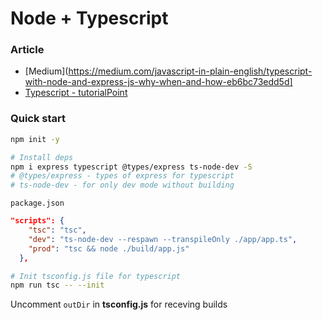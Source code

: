# Node + Typescript 

### Article
* [Medium](https://medium.com/javascript-in-plain-english/typescript-with-node-and-express-js-why-when-and-how-eb6bc73edd5d]
* [Typescript - tutorialPoint](https://www.tutorialspoint.com/typescript/typescript_tuples.htm)

### Quick start
```sh
npm init -y 

# Install deps
npm i express typescript @types/express ts-node-dev -S
# @types/express - types of express for typescript
# ts-node-dev - for only dev mode without building
```

`package.json`
```json
"scripts": {
    "tsc": "tsc",
    "dev": "ts-node-dev --respawn --transpileOnly ./app/app.ts",
    "prod": "tsc && node ./build/app.js"
  },
```

```sh
# Init tsconfig.js file for typescript
npm run tsc -- --init
```

Uncomment `outDir` in **tsconfig.js** for receving builds